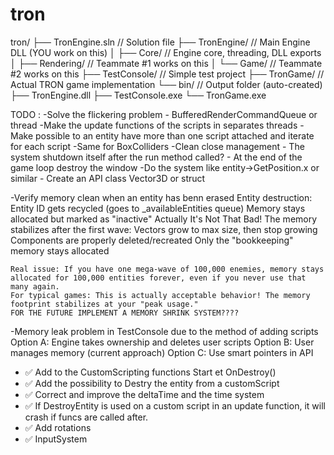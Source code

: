 # tron

tron/
├── TronEngine.sln           // Solution file
├── TronEngine/              // Main Engine DLL (YOU work on this)
│   ├── Core/               // Engine core, threading, DLL exports
│   ├── Rendering/          // Teammate #1 works on this
│   └── Game/              // Teammate #2 works on this
├── TestConsole/           // Simple test project
├── TronGame/             // Actual TRON game implementation
└── bin/                  // Output folder (auto-created)
    ├── TronEngine.dll
    ├── TestConsole.exe
    └── TronGame.exe


TODO : 
-Solve the flickering problem - BufferedRenderCommandQueue or thread
-Make the update functions of the scripts in separates threads
-Make possible to an entity have more than one script attached and iterate for each script
-Same for BoxColliders
-Clean close management - The system shutdown itself after the run method called? - At the end of the game loop destroy the window
-Do the system like entity->GetPosition.x or similar - Create an API class Vector3D or struct


-Verify memory clean when an entity has benn erased
    Entity destruction:
        Entity ID gets recycled (goes to _availableEntities queue)
        Memory stays allocated but marked as "inactive"
    Actually It's Not That Bad!
        The memory stabilizes after the first wave:
            Vectors grow to max size, then stop growing
            Components are properly deleted/recreated
            Only the "bookkeeping" memory stays allocated

    Real issue: If you have one mega-wave of 100,000 enemies, memory stays allocated for 100,000 entities forever, even if you never use that many again.
    For typical games: This is actually acceptable behavior! The memory footprint stabilizes at your "peak usage."
    FOR THE FUTURE IMPLEMENT A MEMORY SHRINK SYSTEM????
-Memory leak problem in TestConsole due to the method of adding scripts
    Option A: Engine takes ownership and deletes user scripts
    Option B: User manages memory (current approach)
    Option C: Use smart pointers in API

- ✅ Add to the CustomScripting functions Start et OnDestroy()
- ✅ Add the possibility to Destry the entity from a customScript
- ✅ Correct and improve the deltaTime and the time system
- ✅ If DestroyEntity is used on a custom script in an update function, it will crash if funcs are called after.
- ✅ Add rotations
- ✅ InputSystem



